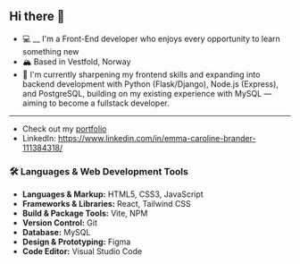 ## Hi there :wave:

- :computer: __ I'm a Front-End developer who enjoys every opportunity to learn something new
- :mountain_snow: Based in Vestfold, Norway
- :seedling: I'm currently sharpening my frontend skills and expanding into backend development with Python (Flask/Django), Node.js (Express), and PostgreSQL, building on my existing experience with MySQL — aiming to become a fullstack developer.
---------------------------------------------------------------------------------------------------------
- Check out my [portfolio](https://emmacaroline.github.io/portfolio/index.html) 
- LinkedIn: https://www.linkedin.com/in/emma-caroline-brander-111384318/


### 🛠️ Languages & Web Development Tools
- **Languages & Markup:** HTML5, CSS3, JavaScript
- **Frameworks & Libraries:** React, Tailwind CSS
- **Build & Package Tools:** Vite, NPM
- **Version Control:** Git
- **Database:** MySQL
- **Design & Prototyping:** Figma
- **Code Editor:** Visual Studio Code
